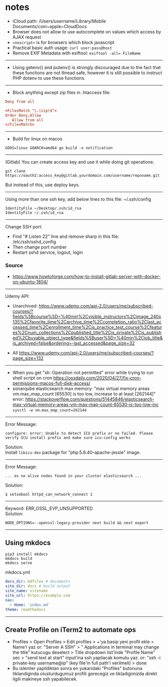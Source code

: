# notes

- iCloud path: /Users/username/Library/Mobile Documents/com~apple~CloudDocs
- Browser does not allow to use autocomplete on values which access by AJAX request
- ```<noscript>``` is for browsers which block javascript
- Practical basic auth usage: ```curl user:pass@host```
- Remove EXIF Metadata with exiftool: ```exiftool -all= FileName```

---

- Using getenv() and putenv() is strongly discouraged due to the fact that these functions are not thread safe, however
  it is still possible to instruct PHP dotenv to use these functions.

---

- Block anything except zip files in .htaccess file:

```conf
Deny from all

<FilesMatch "\.(zip)$">
Order Deny,Allow
   Allow from all
</FilesMatch>
```

---

- Build for linux on macos

```
GOOS=linux GOARCH=amd64 go build -o notification
```

---

(Gitlab) You can create access key and use it while doing git operations:

```
git clone https://oauth2:access_key@gitlab.yourdomain.com/username/reponame.git
```

But instead of this, use deploy keys.

---

Using more than one ssh key, add below lines to this file: ~/.ssh/config

```
IdentityFile ~/Desktop/.ssh/id_rsa
IdentityFile ~/.ssh/id_rsa
```

---

Change SSH port:

- Find "# Listen 22" line and remove sharp in this file: /etc/ssh/sshd_config
- Then change port number
- Restart sshd service, logout, login

### Source

- https://www.howtoforge.com/how-to-install-gitlab-server-with-docker-on-ubuntu-1804/

---

Udemy API:

- Unarchived:
  https://www.udemy.com/api-2.0/users/me/subscribed-courses/?fields%5Bcourse%5D=%40min%2Cvisible_instructors%2Cimage_240x135%2Cfavorite_time%2Carchive_time%2Ccompletion_ratio%2Clast_accessed_time%2Cenrollment_time%2Cis_practice_test_course%2Cfeatures%2Cnum_collections%2Cpublished_title%2Cis_private%2Cis_published%2Cbuyable_object_type&fields%5Buser%5D=%40min%2Cjob_title&is_archived=false&ordering=-last_accessed&page_size=32

- All
  https://www.udemy.com/api-2.0/users/me/subscribed-courses/?page_size=132

---

- When you get "sh: Operation not permitted" error while trying to run shell script on
  cron https://osxdaily.com/2020/04/27/fix-cron-permissions-macos-full-disk-access/
- sonarqube elasticsearch max memory: "max virtual memory areas vm.max_map_count [65530] is too low, increase to at
  least [262144]"
  error: https://stackoverflow.com/questions/51445846/elasticsearch-max-virtual-memory-areas-vm-max-map-count-65530-is-too-low-inc
  ```sysctl -w vm.max_map_count=262144```

---

Error Message:

```
configure: error: Unable to detect ICU prefix or no failed. Please verify ICU install prefix and make sure icu-config works
```

Solution:  
Install ```libicu-dev``` package for "php:5.6.40-apache-jessie" image.

---

Error Message:

```
... es no alive nodes found in your cluster elasticsearch ...
```

Solution:

```
$ setsebool httpd_can_network_connect 1
```

---

Keyword: ERR_OSSL_EVP_UNSUPPORTED  
Solution:

```shell
NODE_OPTIONS=--openssl-legacy-provider next build && next export
```

---

## Using mkdocs

```shell
pip3 install mkdocs
mkdocs build
mkdocs serve
```

mkdocs.yml

```yaml
docs_dir: mdfiles # documents
site_dir: docs # build output
site_name: sitename
site_url: https://example.com
nav:
  - Home: 'index.md'
theme: readthedocs
```

---

## Create Profile on iTerm2 to automate ops

- Profiles > Open Profiles > Edit profiles > +'ya basip yeni profil ekle > Name'i yaz or: "Server A SSH" > "
  Applications in terminal may change the title" kutucugu deselect > Title dropdown list'inde "Profile Name" sec > "send
  text at start" input'ina ssh yapilacak komutu yaz. or: "ssh -i private-key username@ip" (key file'in
  full path'i verilmeli) > done
- Bu islemler yapildiktan sonra en yukaridaki "Profiles" butonuna tiklandiginda olusturdugumuz profili gorecegiz ve
  tikladigimizda direkt ilgili makineye ssh yapabilecek.